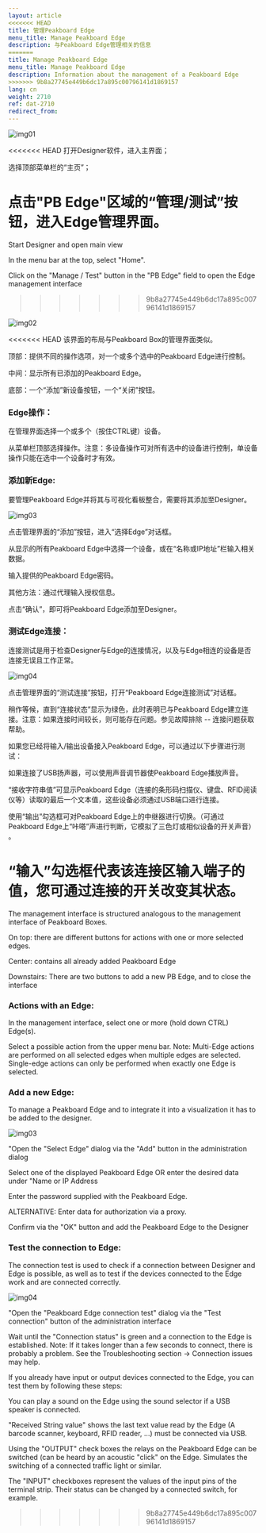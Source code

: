 ```yaml
---
layout: article
<<<<<<< HEAD
title: 管理Peakboard Edge
menu_title: Manage Peakboard Edge
description: 与Peakboard Edge管理相关的信息
=======
title: Manage Peakboard Edge
menu_title: Manage Peakboard Edge
description: Information about the management of a Peakboard Edge
>>>>>>> 9b8a27745e449b6dc17a895c00796141d1869157
lang: cn
weight: 2710
ref: dat-2710
redirect_from:
---
```


![img01](/assets/images/data-sources/peakboard-edge/manage01.png)

<<<<<<< HEAD
打开Designer软件，进入主界面；

选择顶部菜单栏的“主页”；

点击"PB Edge"区域的“管理/测试”按钮，进入Edge管理界面。
=======
Start Designer and open main view

In the menu bar at the top, select "Home". 

Click on the "Manage / Test" button in the "PB Edge" field to open the Edge management interface
>>>>>>> 9b8a27745e449b6dc17a895c00796141d1869157

 
![img02](/assets/images/data-sources/peakboard-edge/manage02.png)

<<<<<<< HEAD
该界面的布局与Peakboard Box的管理界面类似。

顶部：提供不同的操作选项，对一个或多个选中的Peakboard Edge进行控制。

中间：显示所有已添加的Peakboard Edge。

底部：一个“添加”新设备按钮，一个“关闭”按钮。


### Edge操作：
在管理界面选择一个或多个（按住CTRL键）设备。 

从菜单栏顶部选择操作。注意：多设备操作可对所有选中的设备进行控制，单设备操作只能在选中一个设备时才有效。


### 添加新Edge:
要管理Peakboard Edge并将其与可视化看板整合，需要将其添加至Designer。

![img03](/assets/images/data-sources/peakboard-edge/manage03.png)

点击管理界面的“添加”按钮，进入“选择Edge”对话框。

从显示的所有Peakboard Edge中选择一个设备，或在“名称或IP地址”栏输入相关数据。

输入提供的Peakboard Edge密码。

其他方法：通过代理输入授权信息。

点击“确认”，即可将Peakboard Edge添加至Designer。

 
### 测试Edge连接：
连接测试是用于检查Designer与Edge的连接情况，以及与Edge相连的设备是否连接无误且工作正常。

![img04](/assets/images/data-sources/peakboard-edge/manage04.png)

点击管理界面的“测试连接”按钮，打开“Peakboard Edge连接测试”对话框。

稍作等候，直到“连接状态”显示为绿色，此时表明已与Peakboard Edge建立连接。注意：如果连接时间较长，则可能存在问题。参见故障排除 -- 连接问题获取帮助。

如果您已经将输入/输出设备接入Peakboard Edge，可以通过以下步骤进行测试：

如果连接了USB扬声器，可以使用声音调节器使Peakboard Edge播放声音。

“接收字符串值”可显示Peakboard Edge（连接的条形码扫描仪、键盘、RFID阅读仪等）读取的最后一个文本值，这些设备必须通过USB端口进行连接。

使用“输出”勾选框可对Peakboard Edge上的中继器进行切换。（可通过Peakboard Edge上“咔嗒”声进行判断，它模拟了三色灯或相似设备的开关声音） 。

“输入”勾选框代表该连接区输入端子的值，您可通过连接的开关改变其状态。
=======
The management interface is structured analogous to the management interface of Peakboard Boxes. 

On top: there are different buttons for actions with one or more selected edges.

Center: contains all already added Peakboard Edge

Downstairs: There are two buttons to add a new PB Edge, and to close the interface


### Actions with an Edge:
In the management interface, select one or more (hold down CTRL) Edge(s). 

Select a possible action from the upper menu bar. Note: Multi-Edge actions are performed on all selected edges when multiple edges are selected. Single-edge actions can only be performed when exactly one Edge is selected.


### Add a new Edge:
To manage a Peakboard Edge and to integrate it into a visualization it has to be added to the designer.

![img03](/assets/images/data-sources/peakboard-edge/manage03.png)

"Open the "Select Edge" dialog via the "Add" button in the administration dialog

Select one of the displayed Peakboard Edge OR enter the desired data under "Name or IP Address

Enter the password supplied with the Peakboard Edge.

ALTERNATIVE: Enter data for authorization via a proxy.

Confirm via the "OK" button and add the Peakboard Edge to the Designer

 
### Test the connection to Edge:
The connection test is used to check if a connection between Designer and Edge is possible, as well as to test if the devices connected to the Edge work and are connected correctly.

![img04](/assets/images/data-sources/peakboard-edge/manage04.png)

"Open the "Peakboard Edge connection test" dialog via the "Test connection" button of the administration interface

Wait until the "Connection status" is green and a connection to the Edge is established. Note: If it takes longer than a few seconds to connect, there is probably a problem. See the Troubleshooting section → Connection issues may help.

If you already have input or output devices connected to the Edge, you can test them by following these steps:

You can play a sound on the Edge using the sound selector if a USB speaker is connected.

"Received String value" shows the last text value read by the Edge (A barcode scanner, keyboard, RFID reader, ...) must be connected via USB.

Using the "OUTPUT" check boxes the relays on the Peakboard Edge can be switched (can be heard by an acoustic "click" on the Edge. Simulates the switching of a connected traffic light or similar.

The "INPUT" checkboxes represent the values of the input pins of the terminal strip. Their status can be changed by a connected switch, for example.
>>>>>>> 9b8a27745e449b6dc17a895c00796141d1869157
